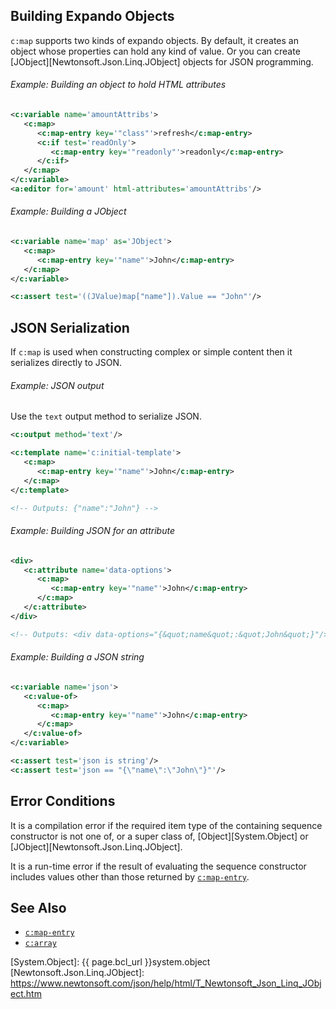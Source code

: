 
## Building Expando Objects

`c:map` supports two kinds of expando objects. By default, it creates an object whose properties can hold any kind of value. Or you can create [JObject][Newtonsoft.Json.Linq.JObject] objects for JSON programming.

<div class="note eg" markdown="1">

###### Example: Building an object to hold HTML attributes 

```xml
<c:variable name='amountAttribs'>
   <c:map>
      <c:map-entry key='"class"'>refresh</c:map-entry>
      <c:if test='readOnly'>
         <c:map-entry key='"readonly"'>readonly</c:map-entry>
      </c:if>
   </c:map>
</c:variable>
<a:editor for='amount' html-attributes='amountAttribs'/>
```

</div>

<div class="note eg" markdown="1">

###### Example: Building a JObject

```xml
<c:variable name='map' as='JObject'>
   <c:map>
      <c:map-entry key='"name"'>John</c:map-entry>
   </c:map>
</c:variable>

<c:assert test='((JValue)map["name"]).Value == "John"'/>
```

</div>

## JSON Serialization

If `c:map` is used when constructing complex or simple content then it serializes directly to JSON.

<div class="note eg" markdown="1">

###### Example: JSON output
Use the `text` output method to serialize JSON.

```xml
<c:output method='text'/>

<c:template name='c:initial-template'>
   <c:map>
      <c:map-entry key='"name"'>John</c:map-entry>
   </c:map>
</c:template>

<!-- Outputs: {"name":"John"} -->
```

</div>

<div class="note eg" markdown="1">

###### Example: Building JSON for an attribute

```xml
<div>
   <c:attribute name='data-options'>
      <c:map>
         <c:map-entry key='"name"'>John</c:map-entry>
      </c:map>
   </c:attribute>
</div>

<!-- Outputs: <div data-options="{&quot;name&quot;:&quot;John&quot;}"/> -->
```

</div>

<div class="note eg" markdown="1">

###### Example: Building a JSON string

```xml
<c:variable name='json'>
   <c:value-of>
      <c:map>
         <c:map-entry key='"name"'>John</c:map-entry>
      </c:map>
   </c:value-of>
</c:variable>

<c:assert test='json is string'/>
<c:assert test='json == "{\"name\":\"John\"}"'/>
```

</div>

## Error Conditions

It is a compilation error if the required item type of the containing sequence constructor is not one of, or a super class of, [Object][System.Object] or [JObject][Newtonsoft.Json.Linq.JObject].

It is a run-time error if the result of evaluating the sequence constructor includes values other than those returned by [`c:map-entry`](map-entry.html).

## See Also

- [`c:map-entry`](map-entry.html)
- [`c:array`](array.html)

[System.Object]: {{ page.bcl_url }}system.object
[Newtonsoft.Json.Linq.JObject]: https://www.newtonsoft.com/json/help/html/T_Newtonsoft_Json_Linq_JObject.htm
